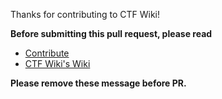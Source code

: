 Thanks for contributing to CTF Wiki!

**Before submitting this pull request, please read**
- [Contribute](https://ctf-wiki.org/contribute/before-contributing/)
- [CTF Wiki's Wiki](https://github.com/ctf-wiki/ctf-wiki/wiki)

**Please remove these message before PR.**
